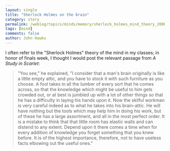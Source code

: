 ```yaml
---
layout: single 
title: "Sherlock Holmes on the brain" 
category: story
permalink: /weblog/topics/minds/memory/sherlock_holmes_mind_theory_2006.html
tags: [mind] 
comments: false 
author: John Hawks 
---
```



<p>
I often refer to the "Sherlock Holmes" theory of the mind in my classes; in honor of finals week, I thought I would post the relevant passage from <i>A Study in Scarlet</i>: 
</p>

<blockquote>"You see," he explained, "I consider that a man's brain originally is like a little empty attic, and you have to stock it with such furniture as you choose. A fool takes in all the lumber of every sort that he comes across, so that the knowledge which might be useful to him gets crowded out, or at best is jumbled up with a lot of other things so that he has a difficulty in laying his hands upon it. Now the skilful workman is very careful indeed as to what he takes into his brain-attic. He will have nothing but the tools which may help him in doing his work, but of these he has a large assortment, and all in the most perfect order. It is a mistake to think that that little room has elastic walls and can distend to any extent. Depend upon it there comes a time when for every addition of knowledge you forget something that you knew before. It is of the highest importance, therefore, not to have useless facts elbowing out the useful ones."</blockquote>

